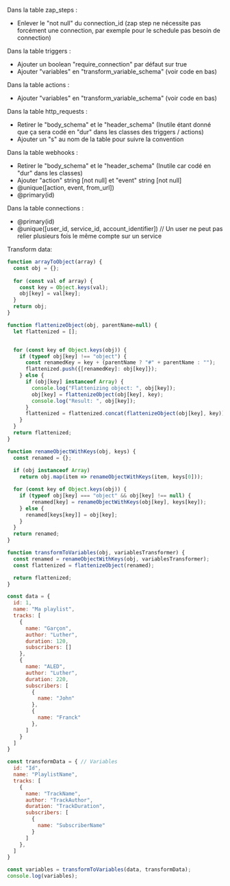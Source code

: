 Dans la table zap_steps :
- Enlever le "not null" du connection_id (zap step ne nécessite pas forcément une connection, par exemple pour le schedule pas besoin de connection)

Dans la table triggers :
- Ajouter un boolean "require_connection" par défaut sur true
- Ajouter "variables" en "transform_variable_schema" (voir code en bas)

Dans la table actions :
- Ajouter "variables" en "transform_variable_schema" (voir code en bas)

Dans la table http_requests :
- Retirer le "body_schema" et le "header_schema" (Inutile étant donné que ça sera codé en "dur" dans les classes des triggers / actions)
- Ajouter un "s" au nom de la table pour suivre la convention

Dans la table webhooks :
- Retirer le "body_schema" et le "header_schema" (Inutile car codé en "dur" dans les classes)
- Ajouter "action" string [not null] et "event" string [not null]
- @unique([action, event, from_url])
- @primary(id)


Dans la table connections :
- @primary(id)
- @unique([user_id, service_id, account_identifier]) // Un user ne peut pas relier plusieurs fois le même compte sur un service


Transform data:
```js
function arrayToObject(array) {
  const obj = {};
  
  for (const val of array) {
    const key = Object.keys(val);
    obj[key] = val[key];
  }
  return obj;
}

function flattenizeObject(obj, parentName=null) {
  let flattenized = [];


  for (const key of Object.keys(obj)) {
    if (typeof obj[key] !== "object") {
      const renamedKey = key + (parentName ? "#" + parentName : "");
      flattenized.push({[renamedKey]: obj[key]});
    } else {
      if (obj[key] instanceof Array) {
        console.log("Flattenizing object: ", obj[key]);
        obj[key] = flattenizeObject(obj[key], key);
        console.log("Result: ", obj[key]);
      }
      flattenized = flattenized.concat(flattenizeObject(obj[key], key));
    }
  }
  return flattenized;
}

function renameObjectWithKeys(obj, keys) {
  const renamed = {};
  
  if (obj instanceof Array)
    return obj.map(item => renameObjectWithKeys(item, keys[0]));

  for (const key of Object.keys(obj)) {
    if (typeof obj[key] === "object" && obj[key] !== null) {
        renamed[key] = renameObjectWithKeys(obj[key], keys[key]);
    } else {
      renamed[keys[key]] = obj[key];
    }
  }
  return renamed;
}

function transformToVariables(obj, variablesTransformer) {
  const renamed = renameObjectWithKeys(obj, variablesTransformer);
  const flattenized = flattenizeObject(renamed);

  return flattenized;
}

const data = {
  id: 1,
  name: "Ma playlist",
  tracks: [
    {
      name: "Garçon",
      author: "Luther",
      duration: 120,
      subscribers: []
    },
    {
      name: "ALED",
      author: "Luther",
      duration: 220,
      subscribers: [
        {
          name: "John"
        },
        {
          name: "Franck"
        },
      ]
    }
  ]
}

const transformData = { // Variables
  id: "Id",
  name: "PlaylistName",
  tracks: [
    {
      name: "TrackName",
      author: "TrackAuthor",
      duration: "TrackDuration",
      subscribers: [
        {
          name: "SubscriberName"
        }
      ]
    },
  ]
}

const variables = transformToVariables(data, transformData);
console.log(variables);
```
